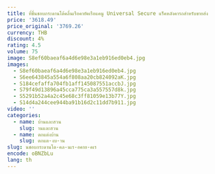 ```yaml
---
title: ที่ชื่นชอบกระดานโต้คลื่นเรือคายัคเรือแคนู Universal Secure แร็คหลังคารถสําหรับขายส่ง
price: '3618.49'
price_original: '3769.26'
currency: THB
discount: 4%
rating: 4.5
volume: 75
image: S8ef60baeaf6a4d6e98e3a1eb916ed0eb4.jpg
images:
  - S8ef60baeaf6a4d6e98e3a1eb916ed0eb4.jpg
  - S6ee643845a554a6f808aa20cb824092aK.jpg
  - S184cefaffa704fb1aff145087551accbJ.jpg
  - S79f49d13896a45cca775ca3a557557d8k.jpg
  - S5291b52a4a2c45e68c3ff81059e13b77Y.jpg
  - S14d4a244cee944ba91b16d2c11dd7b911.jpg
video: ''
categories:
  - name: บ้านและสวน
    slug: านและสวน
  - name: ตกแต่งบ้าน
    slug: ตกแต-งบ-าน
slug: นชอบกระดานโต-คล-นเร-อคาย-คเร
encode: oBNZbLu
lang: th
---
```

  